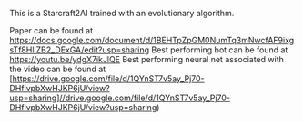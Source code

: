 This is a Starcraft2AI trained with an evolutionary algorithm.

Paper can be found at https://docs.google.com/document/d/1BEHTpZpGM0NumTq3mNwcfAF9ixgsTf8HllZB2_DExGA/edit?usp=sharing
Best performing bot can be found at https://youtu.be/ydgX7ikJlQE
Best performing neural net associated with the video can be found at [https://drive.google.com/file/d/1QYnST7v5ay_Pj70-DHflvpbXwHJKP6jU/view?usp=sharing]//drive.google.com/file/d/1QYnST7v5ay_Pj70-DHflvpbXwHJKP6jU/view?usp=sharing)
